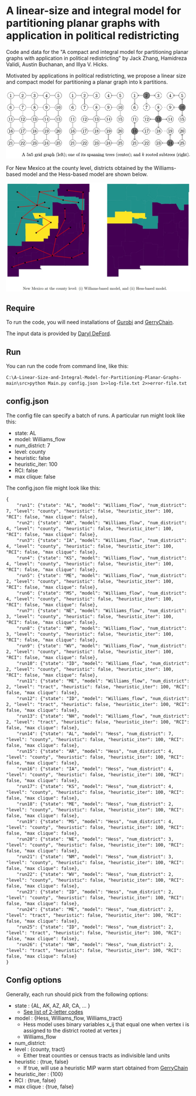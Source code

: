 # A linear-size and integral model for partitioning planar graphs with application in political redistricting

Code and data for the "A compact and integral model for partitioning planar graphs with application in political redistricting" by Jack Zhang, Hamidreza Validi, Austin Buchanan, and Illya V. Hicks.

Motivated by applications in political redistricting, we propose a linear size and compact model for partitioning a planar graph into k partitions. 


  
![Figure 1](readme_images/trees.png?raw=true "Input graph")


For New Mexico at the county level, districts obtained by the Williams-based model and the Hess-based model are shown below. 

![Figure 1](readme_images/NM_Will_Hess.jpg?raw=true "NM")

## Require
To run the code, you will need installations of [Gurobi](https://www.gurobi.com/) and [GerryChain](https://gerrychain.readthedocs.io/en/latest/).

The input data is provided by [Daryl DeFord](https://www.math.wsu.edu/faculty/ddeford/).

## Run
You can run the code from command line, like this:

```
C:\A-Linear-Size-and-Integral-Model-for-Partitioning-Planar-Graphs-main\src>python Main.py config.json 1>>log-file.txt 2>>error-file.txt
```

## config.json
The config file can specify a batch of runs. A particular run might look like this:
* state: AL
* model: Williams_flow
* num_district: 7
* level: county
* heuristic: false
* heuristic_iter: 100
* RCI: false
* max clique: false

The config.json file might look like this:
```
{
    "run1": {"state": "AL", "model": "Williams_flow", "num_district": 7, "level": "county", "heuristic": false, "heuristic_iter": 100, "RCI": false, "max clique": false},
    "run2": {"state": "AR", "model": "Williams_flow", "num_district": 4, "level": "county", "heuristic": false, "heuristic_iter": 100, "RCI": false, "max clique": false},
    "run3": {"state": "IA", "model": "Williams_flow", "num_district": 4, "level": "county", "heuristic": false, "heuristic_iter": 100, "RCI": false, "max clique": false},
    "run4": {"state": "KS", "model": "Williams_flow", "num_district": 4, "level": "county", "heuristic": false, "heuristic_iter": 100, "RCI": false, "max clique": false},
    "run5": {"state": "ME", "model": "Williams_flow", "num_district": 2, "level": "county", "heuristic": false, "heuristic_iter": 100, "RCI": false, "max clique": false},
    "run6": {"state": "MS", "model": "Williams_flow", "num_district": 4, "level": "county", "heuristic": false, "heuristic_iter": 100, "RCI": false, "max clique": false},
    "run7": {"state": "NE", "model": "Williams_flow", "num_district": 3, "level": "county", "heuristic": false, "heuristic_iter": 100, "RCI": false, "max clique": false},
    "run8": {"state": "NM", "model": "Williams_flow", "num_district": 3, "level": "county", "heuristic": false, "heuristic_iter": 100, "RCI": false, "max clique": false},
    "run9": {"state": "WV", "model": "Williams_flow", "num_district": 2, "level": "county", "heuristic": false, "heuristic_iter": 100, "RCI": false, "max clique": false},
    "run10": {"state": "ID", "model": "Williams_flow", "num_district": 2, "level": "county", "heuristic": false, "heuristic_iter": 100, "RCI": false, "max clique": false},
    "run11": {"state": "ME", "model": "Williams_flow", "num_district": 2, "level": "tract", "heuristic": false, "heuristic_iter": 100, "RCI": false, "max clique": false},
    "run12": {"state": "ID", "model": "Williams_flow", "num_district": 2, "level": "tract", "heuristic": false, "heuristic_iter": 100, "RCI": false, "max clique": false},
    "run13": {"state": "NH", "model": "Williams_flow", "num_district": 2, "level": "tract", "heuristic": false, "heuristic_iter": 100, "RCI": false, "max clique": false},
    "run14": {"state": "AL", "model": "Hess", "num_district": 7, "level": "county", "heuristic": false, "heuristic_iter": 100, "RCI": false, "max clique": false},
    "run15": {"state": "AR", "model": "Hess", "num_district": 4, "level": "county", "heuristic": false, "heuristic_iter": 100, "RCI": false, "max clique": false},
    "run16": {"state": "IA", "model": "Hess", "num_district": 4, "level": "county", "heuristic": false, "heuristic_iter": 100, "RCI": false, "max clique": false},
    "run17": {"state": "KS", "model": "Hess", "num_district": 4, "level": "county", "heuristic": false, "heuristic_iter": 100, "RCI": false, "max clique": false},
    "run18": {"state": "ME", "model": "Hess", "num_district": 2, "level": "county", "heuristic": false, "heuristic_iter": 100, "RCI": false, "max clique": false},
    "run19": {"state": "MS", "model": "Hess", "num_district": 4, "level": "county", "heuristic": false, "heuristic_iter": 100, "RCI": false, "max clique": false},
    "run20": {"state": "NE", "model": "Hess", "num_district": 3, "level": "county", "heuristic": false, "heuristic_iter": 100, "RCI": false, "max clique": false},
    "run21": {"state": "NM", "model": "Hess", "num_district": 3, "level": "county", "heuristic": false, "heuristic_iter": 100, "RCI": false, "max clique": false},
    "run22": {"state": "WV", "model": "Hess", "num_district": 2, "level": "county", "heuristic": false, "heuristic_iter": 100, "RCI": false, "max clique": false},
    "run23": {"state": "ID", "model": "Hess", "num_district": 2, "level": "county", "heuristic": false, "heuristic_iter": 100, "RCI": false, "max clique": false},
    "run24": {"state": "ME", "model": "Hess", "num_district": 2, "level": "tract", "heuristic": false, "heuristic_iter": 100, "RCI": false, "max clique": false},
    "run25": {"state": "ID", "model": "Hess", "num_district": 2, "level": "tract", "heuristic": false, "heuristic_iter": 100, "RCI": false, "max clique": false},
    "run26": {"state": "NH", "model": "Hess", "num_district": 2, "level": "tract", "heuristic": false, "heuristic_iter": 100, "RCI": false, "max clique": false}
}
```

## Config options
Generally, each run should pick from the following options:
* state : {AL, AK, AZ, AR, CA, ... } 
  * [See list of 2-letter codes](https://en.wikipedia.org/wiki/List_of_U.S._state_and_territory_abbreviations)
* model : {Hess, Williams_flow, Williams_tract} 
  * Hess model uses binary variables x_ij that equal one when vertex i is assigned to the district rooted at vertex j
  * Williams_flow
* num_district:
* level : {county, tract}
  * Either treat counties or census tracts as indivisible land units
* heuristic : {true, false}
  * If true, will use a heuristic MIP warm start obtained from [GerryChain](https://gerrychain.readthedocs.io/en/latest/)
* heuristic_iter : {100}
* RCI : {true, false}
* max clique : {true, false}
